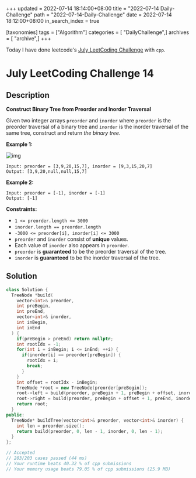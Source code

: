 +++
updated = 2022-07-14 18:14:00+08:00
title = "2022-07-14 Daily-Challenge"
path = "2022-07-14-Daily-Challenge"
date = 2022-07-14 18:12:00+08:00
in_search_index = true

[taxonomies]
tags = ["Algorithm"]
categories = [ "DailyChallenge",]
archives = [ "archive",]
+++

Today I have done leetcode's [July LeetCoding Challenge](https://leetcode.com/problems/construct-binary-tree-from-preorder-and-inorder-traversal/) with `cpp`.

<!-- more -->

# July LeetCoding Challenge 14

## Description

**Construct Binary Tree from Preorder and Inorder Traversal**

Given two integer arrays `preorder` and `inorder` where `preorder` is the preorder traversal of a binary tree and `inorder` is the inorder traversal of the same tree, construct and return *the binary tree*.

 

**Example 1:**

![img](https://assets.leetcode.com/uploads/2021/02/19/tree.jpg)

```
Input: preorder = [3,9,20,15,7], inorder = [9,3,15,20,7]
Output: [3,9,20,null,null,15,7]
```

**Example 2:**

```
Input: preorder = [-1], inorder = [-1]
Output: [-1]
```

 

**Constraints:**

- `1 <= preorder.length <= 3000`
- `inorder.length == preorder.length`
- `-3000 <= preorder[i], inorder[i] <= 3000`
- `preorder` and `inorder` consist of **unique** values.
- Each value of `inorder` also appears in `preorder`.
- `preorder` is **guaranteed** to be the preorder traversal of the tree.
- `inorder` is **guaranteed** to be the inorder traversal of the tree.

## Solution

``` cpp
class Solution {
  TreeNode *build(
    vector<int>& preorder,
    int preBegin,
    int preEnd,
    vector<int>& inorder,
    int inBegin,
    int inEnd
  ) {
    if(preBegin > preEnd) return nullptr;
    int rootIdx = -1;
    for(int i = inBegin; i <= inEnd; ++i) {
      if(inorder[i] == preorder[preBegin]) {
        rootIdx = i;
        break;
      }
    }
    int offset = rootIdx - inBegin;
    TreeNode *root = new TreeNode(preorder[preBegin]);
    root->left = build(preorder, preBegin + 1, preBegin + offset, inorder, inBegin, inBegin + offset - 1);
    root->right = build(preorder, preBegin + offset + 1, preEnd, inorder, inBegin + offset + 1, inEnd);
    return root;
  }
public:
  TreeNode* buildTree(vector<int>& preorder, vector<int>& inorder) {
    int len = preorder.size();
    return build(preorder, 0, len - 1, inorder, 0, len - 1);
  }
};

// Accepted
// 203/203 cases passed (44 ms)
// Your runtime beats 40.32 % of cpp submissions
// Your memory usage beats 79.05 % of cpp submissions (25.9 MB)
```
